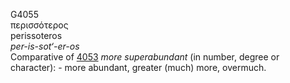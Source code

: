 <body>
  <p>G4055<br>  περισσότερος  <br> perissoteros  <br><i>per-is-sot‘-er-os </i><br>Comparative of <a href="g4053.htm">4053</a>  <i>more</i> <i>superabundant</i> (in number, degree or character): - more abundant, greater (much) more, overmuch.<br></p>
 </body>